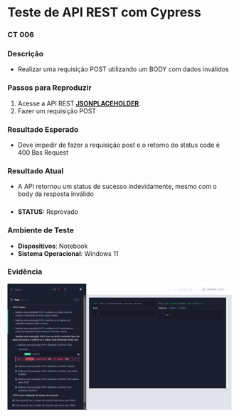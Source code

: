 
# Teste de API REST com Cypress

### CT 006

### Descrição  
- Realizar uma requisição POST utilizando um BODY com dados inválidos

### Passos para Reproduzir  
1. Acesse a API REST **[JSONPLACEHOLDER](https://jsonplaceholder.typicode.com)**.  
2. Fazer um requisição POST  

### Resultado Esperado  
- Deve impedir de fazer a requisição post e o retorno do status code é 400 Bas Request

### Resultado Atual  
- A API retornou um status de sucesso indevidamente, mesmo com o body da resposta inválido

###
- **STATUS:** Reprovado
  
### Ambiente de Teste  
- **Dispositivos**: Notebook
- **Sistema Operacional**: Windows 11

### Evidência  
![image](../../PlanoDeTeste/assets/reprovado/Realizar%20uma%20requisição%20POST%20utilizando%20um%20BODY%20vazio_failed.png)

